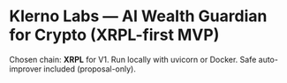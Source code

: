 
# Klerno Labs — AI Wealth Guardian for Crypto (XRPL-first MVP)
Chosen chain: **XRPL** for V1. Run locally with uvicorn or Docker. Safe auto-improver included (proposal-only).
